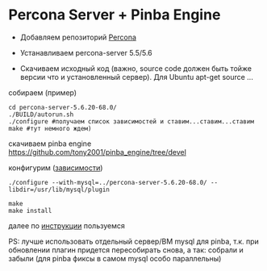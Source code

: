 Percona Server + Pinba Engine
====

* Добавляем репозиторий [Percona](http://www.percona.com/doc/percona-server/5.5/installation.html#using-percona-software-repositories?id=repositories:start)

* Устанавливаем percona-server 5.5/5.6
* Скачиваем исходный код (важно, source code должен быть тойже версии что и установленный сервер). Для Ubuntu apt-get source ...

собираем (пример)

```
cd percona-server-5.6.20-68.0/
./BUILD/autorun.sh
./configure #получаем список зависимостей и ставим...ставим...ставим
make #тут немного ждем)
```

скачиваем pinba engine https://github.com/tony2001/pinba_engine/tree/devel

конфигурим ([зависимости](https://github.com/tony2001/pinba_engine/wiki/Installation#some-ubuntu-specific-hints))

```
./configure --with-mysql=../percona-server-5.6.20-68.0/ --libdir=/usr/lib/mysql/plugin

make 
make install
```

далее по [инструкции](https://github.com/tony2001/pinba_engine/wiki/Installation#pinba-engine-installation) пользуемся 

PS: лучше использовать отдельный сервер/ВМ mysql для pinba, т.к. при обновлении плагин придется пересобирать снова, а так: собрали и забыли (для pinba фиксы в самом mysql особо параллельны)